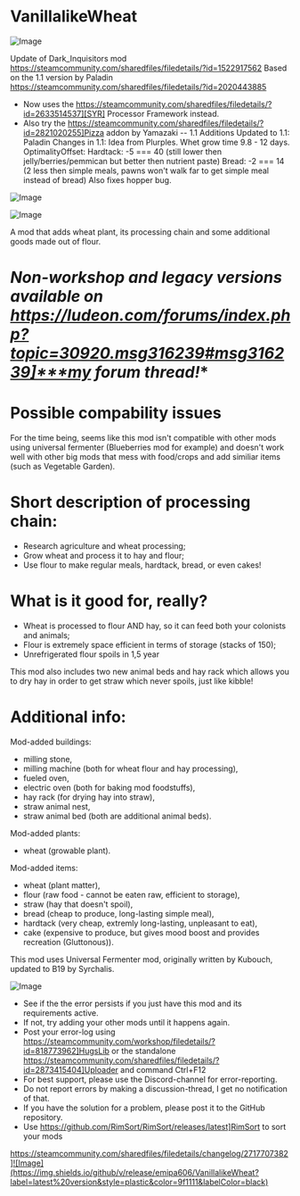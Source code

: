 # VanillalikeWheat

![Image](https://i.imgur.com/buuPQel.png)

Update of Dark_Inquisitors mod
https://steamcommunity.com/sharedfiles/filedetails/?id=1522917562
Based on the 1.1 version by Paladin
https://steamcommunity.com/sharedfiles/filedetails/?id=2020443885

- Now uses the https://steamcommunity.com/sharedfiles/filedetails/?id=2633514537][SYR] Processor Framework instead.
- Also try the https://steamcommunity.com/sharedfiles/filedetails/?id=2821020255]Pizza addon by Yamazaki
--
1.1 Additions
Updated to 1.1: Paladin
Changes in 1.1:
Idea from Plurples.
Whet grow time 9.8 - 12 days.
OptimalityOffset: Hardtack: -5 === 40 (still lower then jelly/berries/pemmican but better then nutrient paste)
Bread: -2 === 14 (2 less then simple meals, pawns won't walk far to get simple meal instead of bread)
Also fixes hopper bug.

![Image](https://i.imgur.com/pufA0kM.png)

	
![Image](https://i.imgur.com/Z4GOv8H.png)

A mod that adds wheat plant, its processing chain and some additional goods made out of flour.

# *Non-workshop and legacy versions available on *https://ludeon.com/forums/index.php?topic=30920.msg316239#msg316239]***my forum thread!***



# Possible compability issues

For the time being, seems like this mod isn't compatible with other mods using universal fermenter (Blueberries mod for example) and doesn't work well with other big mods that mess with food/crops and add similiar items (such as Vegetable Garden).

# Short description of processing chain:

- Research agriculture and wheat processing;
- Grow wheat and process it to hay and flour;
- Use flour to make regular meals, hardtack, bread, or even cakes!

# What is it good for, really?

- Wheat is processed to flour AND hay, so it can feed both your colonists and animals;
- Flour is extremely space efficient in terms of storage (stacks of 150);
- Unrefrigerated flour spoils in 1,5 year

This mod also includes two new animal beds and hay rack which allows you to dry hay in order to get straw which never spoils, just like kibble!



# Additional info:

Mod-added buildings:
- milling stone,
- milling machine (both for wheat  flour and hay processing),
- fueled oven,
- electric oven (both for baking mod foodstuffs),
- hay rack (for drying hay into straw),
- straw animal nest,
- straw animal bed (both are additional animal beds).

Mod-added plants:
- wheat (growable plant).

Mod-added items:
- wheat (plant matter),
- flour (raw food - cannot be eaten raw, efficient to storage),
- straw (hay that doesn't spoil),
- bread (cheap to produce, long-lasting simple meal),
- hardtack (very cheap, extremly long-lasting, unpleasant to eat),
- cake (expensive to produce, but gives mood boost and provides recreation (Gluttonous)).



This mod uses Universal Fermenter mod, originally written by Kubouch, updated to B19 by Syrchalis.

![Image](https://i.imgur.com/PwoNOj4.png)



-  See if the the error persists if you just have this mod and its requirements active.
-  If not, try adding your other mods until it happens again.
-  Post your error-log using https://steamcommunity.com/workshop/filedetails/?id=818773962]HugsLib or the standalone https://steamcommunity.com/sharedfiles/filedetails/?id=2873415404]Uploader and command Ctrl+F12
-  For best support, please use the Discord-channel for error-reporting.
-  Do not report errors by making a discussion-thread, I get no notification of that.
-  If you have the solution for a problem, please post it to the GitHub repository.
-  Use https://github.com/RimSort/RimSort/releases/latest]RimSort to sort your mods



https://steamcommunity.com/sharedfiles/filedetails/changelog/2717707382]![Image](https://img.shields.io/github/v/release/emipa606/VanillalikeWheat?label=latest%20version&style=plastic&color=9f1111&labelColor=black)

